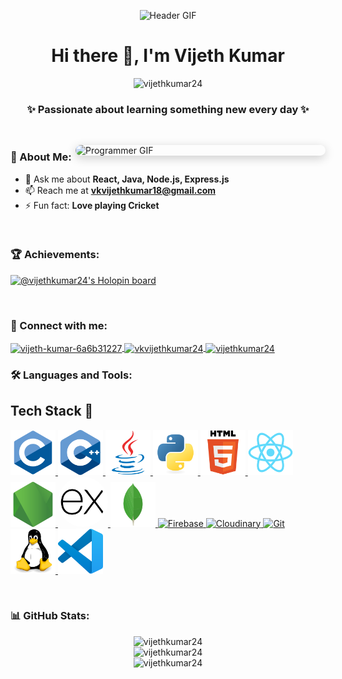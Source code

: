 <p align="center">
  <img width="550" src="https://64.media.tumblr.com/1545dd5313531c741c86858b95e79fcf/tumblr_mkqtx4hxaW1s5qslao1_500.gifv" alt="Header GIF">
</p>

<h1 align="center">Hi there 👋, I'm Vijeth Kumar</h1>

<p align="center">
  <img src="https://komarev.com/ghpvc/?username=vijethkumar24&label=Profile%20views&color=09b43a&style=flat" alt="vijethkumar24">
</p>

<h3 align="center">✨ Passionate about learning something new every day ✨</h3>

<br>

<img 
  align="right" 
  width="400" 
  src="https://media3.giphy.com/media/v1.Y2lkPTc5MGI3NjExZDE5eWFvdXFqbnNhN3p2cXVjOXA5eW1xcjQwNmZ6ZnQ2d20yZXNkZCZlcD12MV9pbnRlcm5hbF9naWZfYnlfaWQmY3Q9Zw/ySvhFxq6Z4LrbqaikJ/giphy.gif" 
  alt="Programmer GIF"
  style="border-radius: 50px; background: rgba(255, 255, 255, 0.05); box-shadow: 0 4px 16px rgba(0,0,0,0.2);"
/>

### 💫 About Me:
- 💬 Ask me about **React, Java, Node.js, Express.js**
- 📫 Reach me at **vkvijethkumar18@gmail.com**
- ⚡ Fun fact: **Love playing Cricket**

<br>

### 🏆 Achievements:
[![@vijethkumar24's Holopin board](https://holopin.me/vijethkumar24)](https://holopin.io/@vijethkumar24)

<br>

### 🔗 Connect with me:
<p align="left">
  <a href="https://linkedin.com/in/vijeth-kumar-6a6b31227" target="blank">
    <img align="center" src="https://raw.githubusercontent.com/rahuldkjain/github-profile-readme-generator/master/src/images/icons/Social/linked-in-alt.svg" alt="vijeth-kumar-6a6b31227" height="30" width="40" />
  </a>
  <a href="https://codesandbox.com/vkvijethkumar24" target="blank">
    <img align="center" src="https://raw.githubusercontent.com/rahuldkjain/github-profile-readme-generator/master/src/images/icons/Social/codesandbox.svg" alt="vkvijethkumar24" height="30" width="40" />
  </a>
  <a href="https://instagram.com/vijethkumar24" target="blank">
    <img align="center" src="https://raw.githubusercontent.com/rahuldkjain/github-profile-readme-generator/master/src/images/icons/Social/instagram.svg" alt="vijethkumar24" height="30" width="40" />
  </a>
</p>

### 🛠️ Languages and Tools:
<h2 align="left">Tech Stack 🚀</h2>

<p align="left">
  <!-- Programming Languages -->
  <a href="https://www.cprogramming.com/" target="_blank" rel="noreferrer">
    <img src="https://raw.githubusercontent.com/devicons/devicon/master/icons/c/c-original.svg" alt="C" width="72" height="72"/>
  </a>
  <a href="https://www.w3schools.com/cpp/" target="_blank" rel="noreferrer">
    <img src="https://raw.githubusercontent.com/devicons/devicon/master/icons/cplusplus/cplusplus-original.svg" alt="C++" width="72" height="72"/>
  </a>
  <a href="https://www.java.com" target="_blank" rel="noreferrer">
    <img src="https://raw.githubusercontent.com/devicons/devicon/master/icons/java/java-original.svg" alt="Java" width="72" height="72"/>
  </a>
  <a href="https://www.python.org" target="_blank" rel="noreferrer">
    <img src="https://raw.githubusercontent.com/devicons/devicon/master/icons/python/python-original.svg" alt="Python" width="72" height="72"/>
  </a>

  <!-- Web Dev -->
  <a href="https://www.w3.org/html/" target="_blank" rel="noreferrer">
    <img src="https://raw.githubusercontent.com/devicons/devicon/master/icons/html5/html5-original-wordmark.svg" alt="HTML5" width="72" height="72"/>
  </a>
  <a href="https://reactjs.org/" target="_blank" rel="noreferrer">
    <img src="https://raw.githubusercontent.com/devicons/devicon/master/icons/react/react-original.svg" alt="React" width="72" height="72"/>
  </a>

  <!-- Backend -->
  <a href="https://nodejs.org/" target="_blank" rel="noreferrer">
    <img src="https://raw.githubusercontent.com/devicons/devicon/master/icons/nodejs/nodejs-original.svg" alt="Node.js" width="72" height="72"/>
  </a>
  <a href="https://expressjs.com/" target="_blank" rel="noreferrer">
    <img style="background-color:white; border-radius:50%; padding:4px;" src="https://raw.githubusercontent.com/devicons/devicon/master/icons/express/express-original.svg" alt="Express.js" width="72" height="72"/>
  </a>

  <!-- Database & Hosting -->
  <a href="https://www.mongodb.com/" target="_blank" rel="noreferrer">
    <img src="https://raw.githubusercontent.com/devicons/devicon/master/icons/mongodb/mongodb-original.svg" alt="MongoDB" width="72" height="72"/>
  </a>
  <a href="https://firebase.google.com/" target="_blank" rel="noreferrer">
    <img src="https://www.vectorlogo.zone/logos/firebase/firebase-icon.svg" alt="Firebase" width="72" height="72"/>
  </a>
  <a href="https://cloudinary.com/" target="_blank" rel="noreferrer">
    <img src="https://upload.wikimedia.org/wikipedia/commons/b/b2/Cloudinary_logo.svg" alt="Cloudinary" width="72" height="72"/>
  </a>

  <!-- Tools -->
  <a href="https://git-scm.com/" target="_blank" rel="noreferrer">
    <img src="https://www.vectorlogo.zone/logos/git-scm/git-scm-icon.svg" alt="Git" width="72" height="72"/>
  </a>
  <a href="https://www.linux.org/" target="_blank" rel="noreferrer">
    <img src="https://raw.githubusercontent.com/devicons/devicon/master/icons/linux/linux-original.svg" alt="Linux" width="72" height="72"/>
  </a>
  <a href="https://code.visualstudio.com/" target="_blank" rel="noreferrer">
    <img src="https://raw.githubusercontent.com/devicons/devicon/master/icons/vscode/vscode-original.svg" alt="VS Code" width="72" height="72"/>
  </a>
</p>




<br>

### 📊 GitHub Stats:

<div align="center">
  <img src="https://github-readme-stats.vercel.app/api/top-langs?username=vijethkumar24&show_icons=true&locale=en&layout=compact&theme=tokyonight" alt="vijethkumar24" />
</div>

<div align="center">
  <img src="https://github-readme-stats.vercel.app/api?username=vijethkumar24&show_icons=true&locale=en&theme=tokyonight" alt="vijethkumar24" />
</div>

<div align="center">
  <img src="https://github-readme-streak-stats.herokuapp.com/?user=vijethkumar24&theme=tokyonight" alt="vijethkumar24" />
</div>
